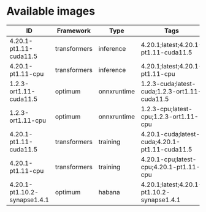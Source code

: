 # Available images

| ID | Framework | Type | Tags | Dockerfile | URI | Deprecated |
| --- | --- | --- | --- | --- | --- | --- |
| 4.20.1-pt1.11-cuda11.5 | transformers | inference | 4.20.1;latest;4.20.1-pt1.11-cuda11.5 | [dockerfile](transformers/inference/4.20.1/pt1.11/cuda11.5/Dockerfile) | public.ecr.aws/t6m7g5n4/transformers-inference:4.20.1-pt1.11-cuda11.5 | False |
| 4.20.1-pt1.11-cpu | transformers | inference | 4.20.1;latest;4.20.1-pt1.11-cpu | [dockerfile](transformers/inference/4.20.1/pt1.11/cpu/Dockerfile) | public.ecr.aws/t6m7g5n4/transformers-inference:4.20.1-pt1.11-cpu | False |
| 1.2.3-ort1.11-cuda11.5 | optimum | onnxruntime | 1.2.3-cuda;latest-cuda;1.2.3-ort1.11-cuda11.5 | [dockerfile](optimum/onnxruntime/1.2.3/ort1.11/cuda11.5/Dockerfile) | public.ecr.aws/t6m7g5n4/optimum-onnxruntime:1.2.3-ort1.11-cuda11.5 | False |
| 1.2.3-ort1.11-cpu | optimum | onnxruntime | 1.2.3-cpu;latest-cpu;1.2.3-ort1.11-cpu | [dockerfile](optimum/onnxruntime/1.2.3/ort1.11/cpu/Dockerfile) | public.ecr.aws/t6m7g5n4/optimum-onnxruntime:1.2.3-ort1.11-cpu | False |
| 4.20.1-pt1.11-cuda11.5 | transformers | training | 4.20.1-cuda;latest-cuda;4.20.1-pt1.11-cuda11.5 | [dockerfile](transformers/training/4.20.1/pt1.11/cuda11.5/Dockerfile) | public.ecr.aws/t6m7g5n4/transformers-training:4.20.1-pt1.11-cuda11.5 | False |
| 4.20.1-pt1.11-cpu | transformers | training | 4.20.1-cpu;latest-cpu;4.20.1-pt1.11-cpu | [dockerfile](transformers/training/4.20.1/pt1.11/cpu/Dockerfile) | public.ecr.aws/t6m7g5n4/transformers-training:4.20.1-pt1.11-cpu | False |
| 4.20.1-pt1.10.2-synapse1.4.1 | optimum | habana | 4.20.1;latest;4.20.1-pt1.10.2-synapse1.4.1 | [dockerfile](optimum/habana/4.20.1/pt1.10.2/synapse1.4.1/Dockerfile) | public.ecr.aws/t6m7g5n4/optimum-habana:4.20.1-pt1.10.2-synapse1.4.1 | False |
